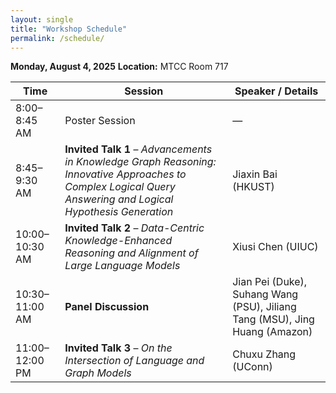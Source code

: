 ```yaml
---
layout: single
title: "Workshop Schedule"
permalink: /schedule/
---
```


**Monday, August 4, 2025**
**Location:** MTCC Room 717

| Time           | Session                                                                                                                                                      | Speaker / Details                                                           |
| -------------- | ------------------------------------------------------------------------------------------------------------------------------------------------------------ | --------------------------------------------------------------------------- |
| 8:00–8:45 AM   | Poster Session                                                                                                                                               | —                                                                           |
| 8:45–9:30 AM   | **Invited Talk 1** – *Advancements in Knowledge Graph Reasoning: Innovative Approaches to Complex Logical Query Answering and Logical Hypothesis Generation* | Jiaxin Bai (HKUST)                                                          |
| 10:00–10:30 AM | **Invited Talk 2** – *Data-Centric Knowledge-Enhanced Reasoning and Alignment of Large Language Models*                                                      | Xiusi Chen (UIUC)                                                           |
| 10:30–11:00 AM | **Panel Discussion**                                                                                                                                         | Jian Pei (Duke), Suhang Wang (PSU), Jiliang Tang (MSU), Jing Huang (Amazon) |
| 11:00–12:00 PM | **Invited Talk 3** – *On the Intersection of Language and Graph Models*                                                                                      | Chuxu Zhang (UConn)                                                         |




